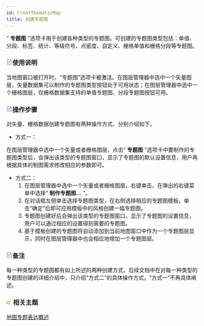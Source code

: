 ```yaml
---
id: CreatThematicMap
title: 创建专题图
---
```

“ **专题图** ”选项卡用于创建各种类型的专题图。可创建的专题图类型包括：单值、分段、标签、统计、等级符号、点密度、自定义、栅格单值和栅格分段等专题图。

### ![](../../img/read.gif)使用说明

当地图窗口被打开时，“专题图”选项卡被激活。在图层管理器中选中一个矢量图层，矢量数据集可以制作的专题图类型按钮处于可用状态；在图层管理器中选中一个栅格图层，仅栅格数据集支持的单值专题图、分段专题图按钮可用。

### ![](../../img/read.gif)操作步骤

对矢量、栅格数据创建专题图有两种操作方式，分别介绍如下。

* 方式一：

在图层管理器中选中一个矢量或者栅格图层，点击“ **专题图**
”选项卡中要制作的专题图类型后，会弹出该类型的专题图窗口，显示了专题图的默认设置信息，用户再根据具体的制图需求修改相应的参数即可。

* 方式二：
    1. 在图层管理器中选中一个矢量或者栅格图层，右键单击，在弹出的右键菜单中选择“ **制作专题图...** ”。
    2. 在对话框左侧单击选择专题图类型，在右侧选择相应的专题图模板，单击“确定”后即可应用模板中的风格创建一幅专题图。
    3. 专题图创建好后会弹出该类型的专题图窗口，显示了专题图的设置信息，用户可以通过相应的设置得到需要的专题图。
    4. 基于模板创建的专题图将自动添加到当前地图窗口中作为一个专题图层显示，同时在图层管理器中也会相应地增加一个专题图层。

### ![](../../img/read.gif)备注

每一种类型的专题图都有如上所述的两种创建方式，后续文档中在对每一种类型的专题图创建的详细介绍中，只介绍“方式二”的具体操作方式，“方式一”不再具体阐述。

### ![](../../img/seealso.png) 相关主题

 [地图专题表达概述](../ThematicMapTab)

